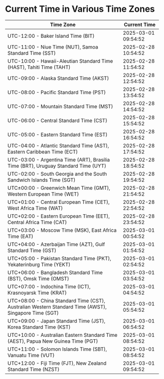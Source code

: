 # Current Time in Various Time Zones

| Time Zone | Current Time |
|-----------|--------------|
| UTC-12:00 - Baker Island Time (BIT) | 2025-03-01 09:54:52 |
| UTC-11:00 - Niue Time (NUT), Samoa Standard Time (SST) | 2025-02-28 10:54:52 |
| UTC-10:00 - Hawaii-Aleutian Standard Time (HAST), Tahiti Time (TAHT) | 2025-02-28 11:54:52 |
| UTC-09:00 - Alaska Standard Time (AKST) | 2025-02-28 12:54:52 |
| UTC-08:00 - Pacific Standard Time (PST) | 2025-02-28 13:54:52 |
| UTC-07:00 - Mountain Standard Time (MST) | 2025-02-28 14:54:52 |
| UTC-06:00 - Central Standard Time (CST) | 2025-02-28 15:54:52 |
| UTC-05:00 - Eastern Standard Time (EST) | 2025-02-28 16:54:52 |
| UTC-04:00 - Atlantic Standard Time (AST), Eastern Caribbean Time (ECT) | 2025-02-28 17:54:52 |
| UTC-03:00 - Argentina Time (ART), Brasília Time (BRT), Uruguay Standard Time (UYT) | 2025-02-28 18:54:52 |
| UTC-02:00 - South Georgia and the South Sandwich Islands Time (SGT) | 2025-02-28 19:54:52 |
| UTC±00:00 - Greenwich Mean Time (GMT), Western European Time (WET) | 2025-02-28 21:54:52 |
| UTC+01:00 - Central European Time (CET), West Africa Time (WAT) | 2025-02-28 22:54:52 |
| UTC+02:00 - Eastern European Time (EET), Central Africa Time (CAT) | 2025-02-28 23:54:52 |
| UTC+03:00 - Moscow Time (MSK), East Africa Time (EAT) | 2025-03-01 00:54:52 |
| UTC+04:00 - Azerbaijan Time (AZT), Gulf Standard Time (GST) | 2025-03-01 01:54:52 |
| UTC+05:00 - Pakistan Standard Time (PKT), Yekaterinburg Time (YEKT) | 2025-03-01 02:54:52 |
| UTC+06:00 - Bangladesh Standard Time (BST), Omsk Time (OMST) | 2025-03-01 03:54:52 |
| UTC+07:00 - Indochina Time (ICT), Krasnoyarsk Time (KRAT) | 2025-03-01 04:54:52 |
| UTC+08:00 - China Standard Time (CST), Australian Western Standard Time (AWST), Singapore Time (SGT) | 2025-03-01 05:54:52 |
| UTC+09:00 - Japan Standard Time (JST), Korea Standard Time (KST) | 2025-03-01 06:54:52 |
| UTC+10:00 - Australian Eastern Standard Time (AEST), Papua New Guinea Time (PGT) | 2025-03-01 08:54:52 |
| UTC+11:00 - Solomon Islands Time (SBT), Vanuatu Time (VUT) | 2025-03-01 08:54:52 |
| UTC+12:00 - Fiji Time (FJT), New Zealand Standard Time (NZST) | 2025-03-01 09:54:52 |
